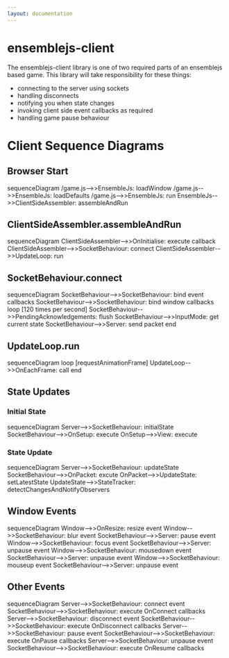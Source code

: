 ```yaml
---
layout: documentation
---
```

# ensemblejs-client

The ensemblejs-client library is one of two required parts of an ensemblejs based game. This library will take responsibility for these things:

- connecting to the server using sockets
- handling disconnects
- notifying you when state changes
- invoking client side event callbacks as required
- handling game pause behaviour

# Client Sequence Diagrams

## Browser Start
<div class="mermaid">
sequenceDiagram
  /game.js-->>EnsembleJs: loadWindow
  /game.js-->>EnsembleJs: loadDefaults
  /game.js-->>EnsembleJs: run
  EnsembleJs-->>ClientSideAssembler: assembleAndRun
</div>

## ClientSideAssembler.assembleAndRun
<div class="mermaid">
sequenceDiagram
  ClientSideAssembler-->>OnInitialise: execute callback
  ClientSideAssembler-->>SocketBehaviour: connect
  ClientSideAssembler-->>UpdateLoop: run
</div>

## SocketBehaviour.connect
<div class="mermaid">
sequenceDiagram
  SocketBehaviour-->>SocketBehaviour: bind event callbacks
  SocketBehaviour-->>SocketBehaviour: bind window callbacks
  loop [120 times per second]
    SocketBehaviour-->>PendingAcknowledgements: flush
    SocketBehaviour-->>InputMode: get current state
    SocketBehaviour-->>Server: send packet
  end
</div>

## UpdateLoop.run
<div class="mermaid">
sequenceDiagram
  loop [requestAnimationFrame]
    UpdateLoop-->>OnEachFrame: call
  end
</div>

## State Updates
### Initial State
<div class="mermaid">
sequenceDiagram
  Server-->>SocketBehaviour: initialState
  SocketBehaviour-->>OnSetup: execute
  OnSetup-->>View: execute
</div>

### State Update
<div class="mermaid">
sequenceDiagram
  Server-->>SocketBehaviour: updateState
  SocketBehaviour-->>OnPacket: excute
  OnPacket-->>UpdateState: setLatestState
  UpdateState-->>StateTracker: detectChangesAndNotifyObservers
</div>

## Window Events
<div class="mermaid">
sequenceDiagram
  Window-->>OnResize: resize event
  Window-->>SocketBehaviour: blur event
  SocketBehaviour-->>Server: pause event
  Window-->>SocketBehaviour: focus event
  SocketBehaviour-->>Server: unpause event
  Window-->>SocketBehaviour: mousedown event
  SocketBehaviour-->>Server: unpause event
  Window-->>SocketBehaviour: mouseup event
  SocketBehaviour-->>Server: unpause event
</div>

## Other Events
<div class="mermaid">
sequenceDiagram
  Server-->>SocketBehaviour: connect event
  SocketBehaviour-->>SocketBehaviour: execute OnConnect callbacks
  Server-->>SocketBehaviour: disconnect event
  SocketBehaviour-->>SocketBehaviour: execute OnDisconnect callbacks
  Server-->>SocketBehaviour: pause event
  SocketBehaviour-->>SocketBehaviour: execute OnPause callbacks
  Server-->>SocketBehaviour: unpause event
  SocketBehaviour-->>SocketBehaviour: execute OnResume callbacks
</div>